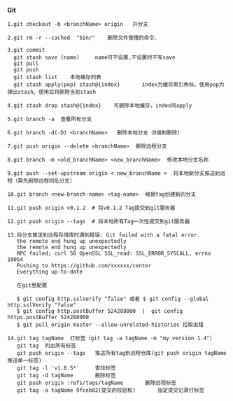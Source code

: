 **Git**

    1.git checkout -b <branchName> origin   开分支
    
    2.git rm -r --cached  "bin/"    删除文件管理的命令.
    
    3.git commit
      git stash save (name)     name可不设置,不设置时不写save
      git pull 
      git push
      git stash list    本地缓存列表
      git stash apply(pop) stash@{index}       index为缓存索引角标，使用pop为弹出stash、使用后将删除当前stash
    
    4.git stash drop stash@{index}    可删除本地缓存，index同apply
    
    5.git branch -a  查看所有分支
    
    6.git branch -d(-D) <branchName>   删除本地分支（D强制删除）
    
    7.git push origin --delete <branchName>  删除远程分支
    
    8.git branch -m <old_branchName> <new_branchName>  修改本地分支名称
    
    9.git push --set-upstream origin < new_branchName >  将本地新分支推送到远程（需先删除远程同名分支）
    
    10.git branch <new-branch-name> <tag-name>  根据tag创建新的分支
    
    11.git push origin v0.1.2  # 将v0.1.2 Tag提交到git服务器
    
    12.git push origin --tags  # 将本地所有Tag一次性提交到git服务器
    
    13.将分支推送到远程存储库时遇到错误: Git failed with a fatal error.
       the remote end hung up unexpectedly
       the remote end hung up unexpectedly
       RPC failed; curl 56 OpenSSL SSL_read: SSL_ERROR_SYSCALL, errno 10054
       Pushing to https://github.com/xxxxxx/center
       Everything up-to-date
       
       在git里配置
      
       $ git config http.sslVerify "false" 或者 $ git config --global http.sslVerify "false"
       $ git config http.postBuffer 524288000  |  git config https.postBuffer 524288000
       $ git pull origin master --allow-unrelated-histories 拉取出错

    14.git tag tagName  打标签（git tag -a tagName -m "my version 1.4"）
       git tag  列出所有标签
       git push origin --tags   推送所有tag到远程仓库(git push origin tagName    推送单一标签)
       git tag -l 'v1.8.5*'     查找标签
       git tag -d tagName       删除标签
       git push origin :refs/tags/tagName       删除远程标签
       git tag -a tagName 9fceb02(提交的校验和)       指定提交记录打标签